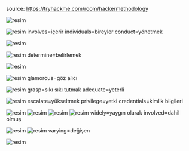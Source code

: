 source: https://tryhackme.com/room/hackermethodology

![resim](https://user-images.githubusercontent.com/18248422/175014425-1072580f-e3a0-4bd9-bb22-89438fe98ae4.png)

![resim](https://user-images.githubusercontent.com/18248422/175014454-1b3ced39-ad7d-44b6-99cc-06c6ba5885ec.png)
involves=içerir
individuals=bireyler
conduct=yönetmek
 
![resim](https://user-images.githubusercontent.com/18248422/175014487-839bb781-a3b2-4622-a1c1-2899d7fdefb4.png)

![resim](https://user-images.githubusercontent.com/18248422/175014513-7cb88b5b-15ef-4b60-8d8e-b572bc407366.png)
 determine=belirlemek
 
![resim](https://user-images.githubusercontent.com/18248422/175014585-7af87629-364c-4726-8e47-07f80ee5307d.png)

![resim](https://user-images.githubusercontent.com/18248422/175014601-38eaa975-784b-40b2-89b6-16a41d977107.png)
 glamorous=göz alıcı
 
![resim](https://user-images.githubusercontent.com/18248422/175014643-f6893aea-eeeb-4e84-bde6-8704e2a1bd9c.png)
 grasp=sıkı sıkı tutmak
 adequate=yeterli
 
![resim](https://user-images.githubusercontent.com/18248422/175014674-52439428-5f31-4165-aa20-dea4b3d33d98.png)
 escalate=yükseltmek
 privilege=yetki
 credentials=kimlik bilgileri
 
![resim](https://user-images.githubusercontent.com/18248422/175014707-727bb82c-4793-4e10-a85f-7464356e5fd6.png)
![resim](https://user-images.githubusercontent.com/18248422/175014723-ddb55c34-147d-4523-b935-df67e371e898.png)
![resim](https://user-images.githubusercontent.com/18248422/175014736-035abf37-b77d-4136-81ec-d91186fe2dfc.png)
![resim](https://user-images.githubusercontent.com/18248422/175014750-bda1e15e-ee74-4be1-a274-c081761a5706.png)
widely=yaygın olarak
involved=dahil olmuş

![resim](https://user-images.githubusercontent.com/18248422/175014785-10650d54-7a4a-4ae3-bfb4-64b68715eec5.png)
![resim](https://user-images.githubusercontent.com/18248422/175014799-6eecba67-341c-4e96-ad74-4c32c4c9405b.png)
varying=değişen

![resim](https://user-images.githubusercontent.com/18248422/175014827-12d8ede4-77f3-49bd-9e56-6f20fa4f030b.png)



 
 

                                                    


                            

